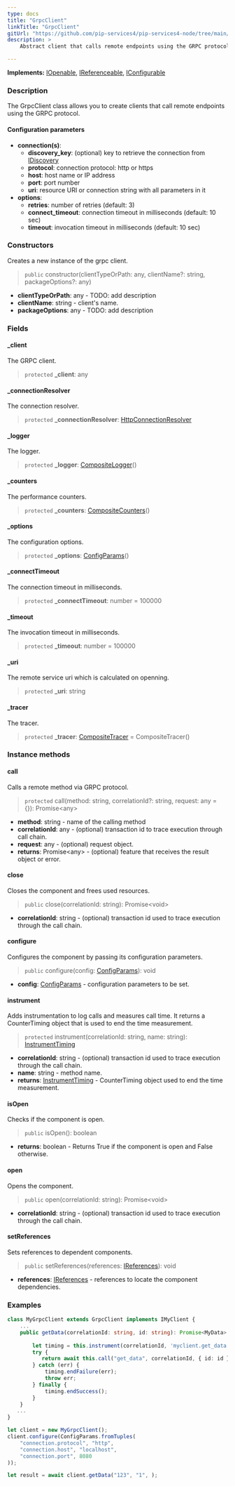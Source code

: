 ```yaml
---
type: docs
title: "GrpcClient"
linkTitle: "GrpcClient"
gitUrl: "https://github.com/pip-services4/pip-services4-node/tree/main/pip-services4-grpc-node"
description: > 
    Abstract client that calls remote endpoints using the GRPC protocol.

---
```


**Implements:** [IOpenable](../../../commons/run/iopenable), [IReferenceable](../../../commons/refer/ireferenceable),
[IConfigurable](../../../commons/config/iconfigurable)

### Description

The GrpcClient class allows you to create clients that call remote endpoints using the GRPC protocol.

#### Configuration parameters

- **connection(s)**:    
    - **discovery_key**: (optional) key to retrieve the connection from [IDiscovery](../../../components/connect/idiscovery)    
    - **protocol**: connection protocol: http or https    
    - **host**: host name or IP address    
    - **port**: port number     
    - **uri**: resource URI or connection string with all parameters in it    
- **options**:    
    - **retries**: number of retries (default: 3)    
    - **connect_timeout**: connection timeout in milliseconds (default: 10 sec)    
    - **timeout**: invocation timeout in milliseconds (default: 10 sec)     


### Constructors

Creates a new instance of the grpc client.

> `public` constructor(clientTypeOrPath: any, clientName?: string, packageOptions?: any)

- **clientTypeOrPath**: any - TODO: add description
- **clientName**: string - client's name.
- **packageOptions**: any - TODO: add description


### Fields

<span class="hide-title-link">

#### _client
The GRPC client.
> `protected` **_client**: any

#### _connectionResolver
The connection resolver.
> `protected` **_connectionResolver**: [HttpConnectionResolver](../../../rpc/connect/http_connection_resolver)

#### _logger
The logger.
> `protected` **_logger**: [CompositeLogger](../../../components/log/composite_logger)()

#### _counters
The performance counters.
> `protected` **_counters**: [CompositeCounters](../../../components/count/composite_counters)()

#### _options
The configuration options.
> `protected` **_options**: [ConfigParams](../../../commons/config/config_params)()

#### _connectTimeout
The connection timeout in milliseconds.
> `protected` **_connectTimeout**: number = 100000

#### _timeout
The invocation timeout in milliseconds.
> `protected` **_timeout**: number = 100000

#### _uri
The remote service uri which is calculated on openning.
> `protected` **_uri**: string

#### _tracer
The tracer.
> `protected` **_tracer**: [CompositeTracer](../../../components/trace/composite_tracer) = CompositeTracer()

</span>


### Instance methods

#### call
Calls a remote method via GRPC protocol.

> `protected` call(method: string, correlationId?: string, request: any = {}): Promise\<any\>

- **method**: string - name of the calling method
- **correlationId**: any - (optional) transaction id to trace execution through call chain.
- **request**: any - (optional) request object.
- **returns**: Promise\<any\> - (optional) feature that receives the result object or error.


#### close
Closes the component and frees used resources.

> `public` close(correlationId: string): Promise\<void\>

- **correlationId**: string - (optional) transaction id used to trace execution through the call chain.


#### configure
Configures the component by passing its configuration parameters.

> `public` configure(config: [ConfigParams](../../../commons/config/config_params)): void

- **config**: [ConfigParams](../../../commons/config/config_params) - configuration parameters to be set.


#### instrument
Adds instrumentation to log calls and measures call time.
It returns a CounterTiming object that is used to end the time measurement.

> `protected` instrument(correlationId: string, name: string): [InstrumentTiming](../../../rpc/services/instrument_timing)

- **correlationId**: string - (optional) transaction id used to trace execution through the call chain.
- **name**: string - method name.
- **returns**: [InstrumentTiming](../../../rpc/services/instrument_timing) - CounterTiming object used to end the time measurement.


#### isOpen
Checks if the component is open.

> `public` isOpen(): boolean

- **returns**: boolean - Returns True if the component is open and False otherwise.


#### open
Opens the component.

> `public` open(correlationId: string): Promise\<void\>

- **correlationId**: string - (optional) transaction id used to trace execution through the call chain.


#### setReferences
Sets references to dependent components.

> `public` setReferences(references: [IReferences](../../../commons/refer/ireferences)): void

- **references**: [IReferences](../../../commons/refer/ireferences) - references to locate the component dependencies.


### Examples

```typescript
class MyGrpcClient extends GrpcClient implements IMyClient {
    ...
    public getData(correlationId: string, id: string): Promise<MyData> {
   
        let timing = this.instrument(correlationId, 'myclient.get_data');
        try {
           return await this.call("get_data", correlationId, { id: id });
        } catch (err) {
            timing.endFailure(err);
            throw err;
        } finally {
            timing.endSuccess();
        }
    }       
   ...
}

let client = new MyGrpcClient();
client.configure(ConfigParams.fromTuples(
    "connection.protocol", "http",
    "connection.host", "localhost",
    "connection.port", 8080
));

let result = await client.getData("123", "1", );
```
